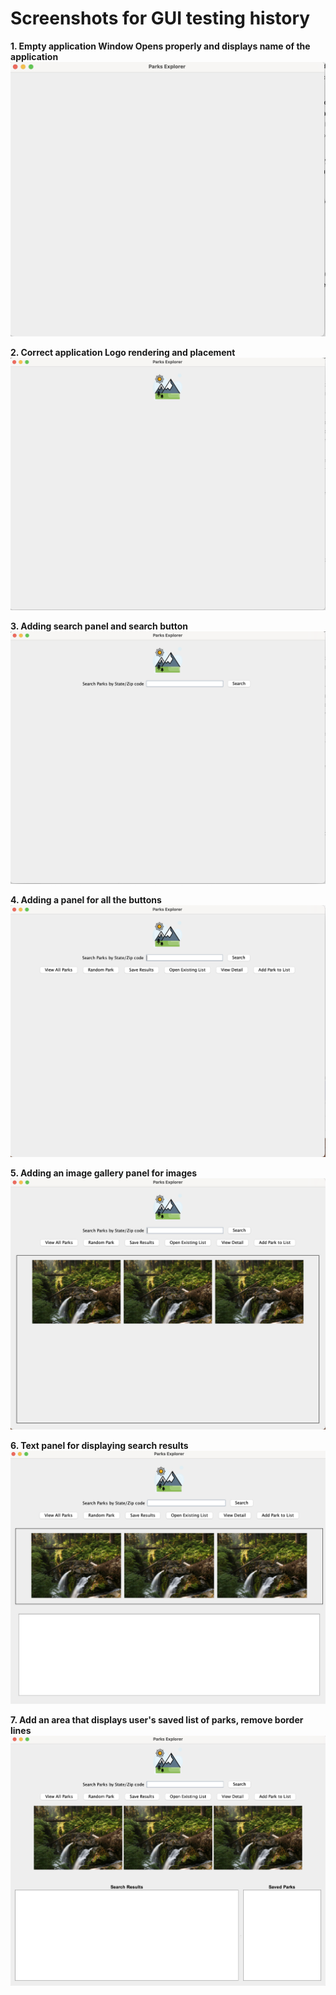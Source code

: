# Screenshots for GUI testing history

**1. Empty application Window Opens properly and displays name of the application**
![Initial window](./GUIEmpty.png)

**2. Correct application Logo rendering and placement**
![Logo](./GuiLogo.png)

**3. Adding search panel and search button**
![Search panel and button](./GuiSearchPanel.png)

**4. Adding a panel for all the buttons**
![Buttons panel](./GuiButtonsPanel.png)

**5. Adding an image gallery panel for images**
![Image panel](./GuiImagePanel.png)

**6. Text panel for displaying search results**
![Result Area](./GuiTextPanel.png)

**7. Add an area that displays user's saved list of parks, remove border lines**
![Saved List](./GuiSavedParks.png)